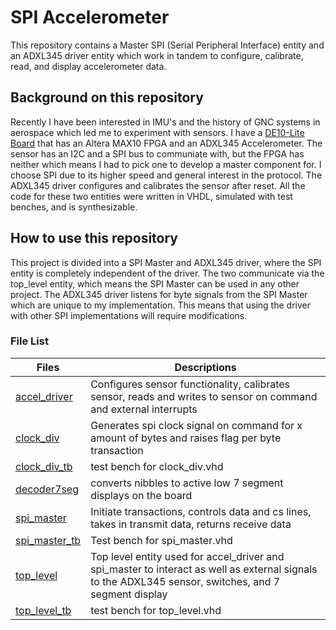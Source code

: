 # SPI Accelerometer

This repository contains a Master SPI (Serial Peripheral Interface) entity and an ADXL345 driver entity which work in tandem to configure, calibrate, read, and display accelerometer data.

## Background on this repository

Recently I have been interested in IMU's and the history of GNC systems in aerospace which led me to experiment with sensors. I have a [DE10-Lite Board](https://www.terasic.com.tw/cgi-bin/page/archive.pl?Language=English&CategoryNo=234&No=1021&PartNo=1) that has an Altera MAX10 FPGA and an ADXL345 Accelerometer. The sensor has an I2C and a SPI bus to communiate with, but the FPGA has neither which means I had to pick one to develop a master component for. I choose SPI due to its higher speed and general interest in the protocol. The ADXL345 driver configures and calibrates the sensor after reset. All the code for these two entities were written in VHDL, simulated with test benches, and is synthesizable. 

## How to use this repository

This project is divided into a SPI Master and ADXL345 driver, where the SPI entity is completely independent of the driver. The two communicate via the top_level entity, which means the SPI Master can be used in any other project. The ADXL345 driver listens for byte signals from the SPI Master which are unique to my implementation. This means that using the driver with other SPI implementations will require modifications.  

### File List

Files      | Descriptions 
---|---
[accel_driver](./accel_driver.vhd) | Configures sensor functionality, calibrates sensor, reads and writes to sensor on command and external interrupts
[clock_div](./clock_div.vhd) | Generates spi clock signal on command for x amount of bytes and raises flag per byte transaction
[clock_div_tb](./clock_div_tb.vhd) | test bench for clock_div.vhd
[decoder7seg](./decoder7seg.vhd) | converts nibbles to active low 7 segment displays on the board
[spi_master](./spi_master.vhd) | Initiate transactions, controls data and cs lines, takes in transmit data, returns receive data
[spi_master_tb](./spi_master_tb.vhd) | Test bench for spi_master.vhd
[top_level](./top_level.vhd) | Top level entity used for accel_driver and spi_master to interact as well as external signals to the ADXL345 sensor, switches, and 7 segment display
[top_level_tb](./top_level_tb.vhd) | test bench for top_level.vhd